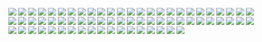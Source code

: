 [![](F1Air.png)](https://github.com/ivop/rc-archive/raw/master/F/F1Air.xex)
[![](F1Ferrari2016.png)](https://github.com/ivop/rc-archive/raw/master/F/F1Ferrari2016.xex)
[![](F1Number5.png)](https://github.com/ivop/rc-archive/raw/master/F/F1Number5.xex)
[![](F-22Raptor.png)](https://github.com/ivop/rc-archive/raw/master/F/F-22Raptor.xex)
[![](FacelessDave.png)](https://github.com/ivop/rc-archive/raw/master/F/FacelessDave.xex)
[![](FadeToBlack.png)](https://github.com/ivop/rc-archive/raw/master/F/FadeToBlack.xex)
[![](Falcon1.png)](https://github.com/ivop/rc-archive/raw/master/F/Falcon1.xex)
[![](Falcon.png)](https://github.com/ivop/rc-archive/raw/master/F/Falcon.xex)
[![](fallen.png)](https://github.com/ivop/rc-archive/raw/master/F/fallen.xex)
[![](FamilyFarmNTSC.png)](https://github.com/ivop/rc-archive/raw/master/F/FamilyFarmNTSC.xex)
[![](FamilyFarmPAL.png)](https://github.com/ivop/rc-archive/raw/master/F/FamilyFarmPAL.xex)
[![](FantasyCastle.png)](https://github.com/ivop/rc-archive/raw/master/F/FantasyCastle.xex)
[![](fantasyhousesm2ndincomplete8.png)](https://github.com/ivop/rc-archive/raw/master/F/fantasyhousesm2ndincomplete8.xex)
[![](FarewellToKings2.png)](https://github.com/ivop/rc-archive/raw/master/F/FarewellToKings2.xex)
[![](Farm9.png)](https://github.com/ivop/rc-archive/raw/master/F/Farm9.xex)
[![](FarmTractor.png)](https://github.com/ivop/rc-archive/raw/master/F/FarmTractor.xex)
[![](Farrah-16S.png)](https://github.com/ivop/rc-archive/raw/master/F/Farrah-16S.xex)
[![](FarrariF1a.png)](https://github.com/ivop/rc-archive/raw/master/F/FarrariF1a.xex)
[![](Fashion.png)](https://github.com/ivop/rc-archive/raw/master/F/Fashion.xex)
[![](fat.png)](https://github.com/ivop/rc-archive/raw/master/F/fat.xex)
[![](FBJc542.png)](https://github.com/ivop/rc-archive/raw/master/F/FBJc542.xex)
[![](FCU15-03-2013.png)](https://github.com/ivop/rc-archive/raw/master/F/FCU15-03-2013.xex)
[![](fc.png)](https://github.com/ivop/rc-archive/raw/master/F/fc.xex)
[![](FederationDuo.png)](https://github.com/ivop/rc-archive/raw/master/F/FederationDuo.xex)
[![](Fed_Fs4_Type4.png)](https://github.com/ivop/rc-archive/raw/master/F/Fed_Fs4_Type4.xex)
[![](feena.png)](https://github.com/ivop/rc-archive/raw/master/F/feena.xex)
[![](FellowshipOfTheCrescentMoons.png)](https://github.com/ivop/rc-archive/raw/master/F/FellowshipOfTheCrescentMoons.xex)
[![](Femaleface.png)](https://github.com/ivop/rc-archive/raw/master/F/Femaleface.xex)
[![](ferrari.png)](https://github.com/ivop/rc-archive/raw/master/F/ferrari.xex)
[![](FinalDecscent.png)](https://github.com/ivop/rc-archive/raw/master/F/FinalDecscent.xex)
[![](Final%20Distant%20Lands%20Beeblebrox%20slides_3_5_22.png)](https://github.com/ivop/rc-archive/raw/master/F/Final%20Distant%20Lands%20Beeblebrox%20slides_3_5_22.xex)
[![](FireflySerenity.png)](https://github.com/ivop/rc-archive/raw/master/F/FireflySerenity.xex)
[![](fj_scary.png)](https://github.com/ivop/rc-archive/raw/master/F/fj_scary.xex)
[![](FlashGordenRocketCar.png)](https://github.com/ivop/rc-archive/raw/master/F/FlashGordenRocketCar.xex)
[![](FlashGordon4.png)](https://github.com/ivop/rc-archive/raw/master/F/FlashGordon4.xex)
[![](FLIR%20226%20Million%20evals.png)](https://github.com/ivop/rc-archive/raw/master/F/FLIR%20226%20Million%20evals.xex)
[![](FloodedRuins.png)](https://github.com/ivop/rc-archive/raw/master/F/FloodedRuins.xex)
[![](FlyGeyser.png)](https://github.com/ivop/rc-archive/raw/master/F/FlyGeyser.xex)
[![](ForbiddenPlanet-04.png)](https://github.com/ivop/rc-archive/raw/master/F/ForbiddenPlanet-04.xex)
[![](fordmustangsm1_06_FIXED_Centrered.png)](https://github.com/ivop/rc-archive/raw/master/F/fordmustangsm1_06_FIXED_Centrered.xex)
[![](forestelfsmincomplete8.png)](https://github.com/ivop/rc-archive/raw/master/F/forestelfsmincomplete8.xex)
[![](ForestFalls.png)](https://github.com/ivop/rc-archive/raw/master/F/ForestFalls.xex)
[![](Forestlake01.PAL.png)](https://github.com/ivop/rc-archive/raw/master/F/Forestlake01.PAL.xex)
[![](Forestlake02.PAL.png)](https://github.com/ivop/rc-archive/raw/master/F/Forestlake02.PAL.xex)
[![](ForestLake02.png)](https://github.com/ivop/rc-archive/raw/master/F/ForestLake02.xex)
[![](Forestlake03.PAL.png)](https://github.com/ivop/rc-archive/raw/master/F/Forestlake03.PAL.xex)
[![](ForestLake03.png)](https://github.com/ivop/rc-archive/raw/master/F/ForestLake03.xex)
[![](ForestPath.png)](https://github.com/ivop/rc-archive/raw/master/F/ForestPath.xex)
[![](FrisbeeTheDog.png)](https://github.com/ivop/rc-archive/raw/master/F/FrisbeeTheDog.xex)
[![](frog3.png)](https://github.com/ivop/rc-archive/raw/master/F/frog3.xex)
[![](Frogs1.png)](https://github.com/ivop/rc-archive/raw/master/F/Frogs1.xex)
[![](Frogs2.png)](https://github.com/ivop/rc-archive/raw/master/F/Frogs2.xex)
[![](Frogs3.png)](https://github.com/ivop/rc-archive/raw/master/F/Frogs3.xex)
[![](frog.png)](https://github.com/ivop/rc-archive/raw/master/F/frog.xex)
[![](FrontierCabin.png)](https://github.com/ivop/rc-archive/raw/master/F/FrontierCabin.xex)
[![](Frosty_OLIVIERN.png)](https://github.com/ivop/rc-archive/raw/master/F/Frosty_OLIVIERN.xex)
[![](Frosty.png)](https://github.com/ivop/rc-archive/raw/master/F/Frosty.xex)
[![](Frozen-fanart.png)](https://github.com/ivop/rc-archive/raw/master/F/Frozen-fanart.xex)
[![](FrozenMoon.png)](https://github.com/ivop/rc-archive/raw/master/F/FrozenMoon.xex)
[![](FryZoidbergsmincomplete8.png)](https://github.com/ivop/rc-archive/raw/master/F/FryZoidbergsmincomplete8.xex)
[![](FujiGarden.png)](https://github.com/ivop/rc-archive/raw/master/F/FujiGarden.xex)
[![](FullBurnfromWhitefall.png)](https://github.com/ivop/rc-archive/raw/master/F/FullBurnfromWhitefall.xex)
[![](FullService.png)](https://github.com/ivop/rc-archive/raw/master/F/FullService.xex)
[![](FuManchuCA.png)](https://github.com/ivop/rc-archive/raw/master/F/FuManchuCA.xex)
[![](FuManchuSOIP.png)](https://github.com/ivop/rc-archive/raw/master/F/FuManchuSOIP.xex)
[![](FuManchu.png)](https://github.com/ivop/rc-archive/raw/master/F/FuManchu.xex)
[![](Futurama.png)](https://github.com/ivop/rc-archive/raw/master/F/Futurama.xex)
[![](FutureFreeway.png)](https://github.com/ivop/rc-archive/raw/master/F/FutureFreeway.xex)
